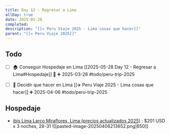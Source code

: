 ```yaml
---
title: Day 12 - Regresar a Lima
allDay: true
date: 2025-05-28
completed: 
description: "[[✈️ Peru Viaje 2025 - Lima cosas que hacer]]"
parent: "[[✈️ Peru Viaje 2025]]"
---
```

## Todo
 - [ ] 🏠 Conseguir Hospedaje en Lima [[2025-05-28 Day 12 - Regresar a Lima#Hospedaje]] 🔼 ➕ 2025-03-28 #todo/peru-trip-2025 
 * [ ] 🎉 Decidir que hacer en Lima [[✈️ Peru Viaje 2025 - Lima cosas que hacer]] ➕ 2025-04-06  #todo/peru-trip-2025 
## Hospedaje
* [ibis Lima Larco Miraflores, Lima (precios actualizados 2025)](https://www.booking.com/hotel/pe/ibis-larco-miraflores.es.html?label=gen173nr-1FCAEoggJCAlhYSDNYBGgviAEBmAEKuAEHyAEM2AEB6AEB-AELkgIBeagCAw;sid=4e1e9e6dc9696fa08e6e7c868f3b7a7d;dest_id=-352647;dest_type=city;dist=0;hapos=1;hpos=1;room1=A%2CA;sb_price_type=total;srepoch=1537665441;srfid=f1b93ab2d175dad873e9775fe44884b8f4fa2709X1;srpvid=4c4409103f420426;type=total;ucfs=1&#hotelTmpl) : $201 USD x 3 noches, 28-31
![[pasted-image-20250406213652.png|650]]